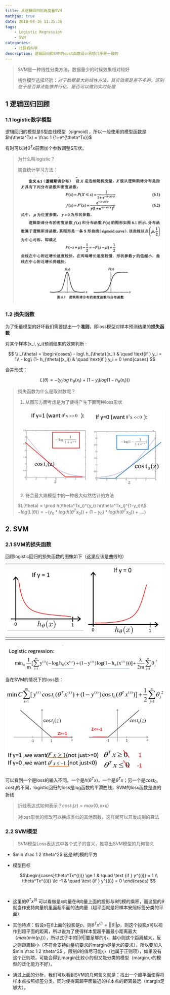 ```yaml
---
title: 从逻辑回归的角度看SVM
mathjax: true
date: 2018-04-16 11:35:36
tags:
	- Logistic Regression
	- SVM
categories:
	- 计算机科学
description: 逻辑回归和SVM的cost函数设计思想几乎是一致的
---
```


> SVM是一种线性分类方法，数据量少的时候效果相对较好
>
> 线性模型选择经验：*对于数据量大的线性方法，其实效果是差不多的，区别在于是否算法能够并行化，是否可以做到实时处理*

## 1 逻辑回归回顾

### 1.1 logistic数学模型

逻辑回归的模型是S型曲线模型（sigmoid），所以一般使用的模型函数是$h(\theta^Tx) = \frac 1 {1+e^{\theta^Tx}}$

有时可以对$\theta^Tx$前面加个参数调整S形状。

> 为什么叫logistic？
>
> 摘自统计学习方法：
>
> ![logistic](logist2SVM/logistic.png)

### 1.2 损失函数

为了衡量模型的好坏我们需要提出一个**准则**，即loss模型对样本预测结果的**损失函数**

对某个样本(x_i, y_i)预测结果的效果判断 :

$$ \\ L(\theta) = \begin{cases} - log\ h_{\theta}(x_i) & \quad \text{if } y_i = 1\\ - log\ (1- h_{\theta}(x_i)) & \quad \text{if } y_i = 0 \end{cases} $$

合并形式：

$$ L(\theta) = - (y_i log\ h_{\theta}(x_i) + (1-y_i) log(1-h_{\theta}(x_i))) $$



> 损失函数为什么是取对数呢？
>
> 1. 从图形方面考虑是为了使得产生下面两种loss形状
>
> ![loss](logist2SVM/loss.png)
>
> 2. 符合最大熵模型中的一种极大似然估计的方法
>
> 
> $L(\theta) = \prod h(\theta^Tx_i)^{y_i} h(\theta^Tx_i)^{1-y_i}\\$
> $-log(L(\theta)) = -(y_0*log(h(\theta^Tx_0)) + (1-y_0)*log(h(\theta^Tx_0))+….)$
> 
>

## 2. SVM

### 2.1 SVM的损失函数

回顾logistic回归的损失函数的图像如下（这里应该是曲线的）

| ![loss1](logist2SVM/loss1.png) | ![loss2](logist2SVM/loss2.png) |
| ------------------------------ | ------------------------------ |
|                                |                                |

![SVM-loss](logist2SVM/logistic-loss.png)

当在SVM的情况下的loss是：

![SVM-loss](logist2SVM/SVM-loss.png)

可以看到一个是loss的输入不同，一个是$h(\theta^Tx)​$，一个是$\theta^Tx​$；另一个是$cost_0, cost_1​$的不同，logistic回归的loss是log函数的平滑曲线，SVM的loss函数是直的折线

> 折线表达式如何表示？$cost_1(z) = max\{0, \text {xxx}\}$
>
> 对loss形状的修改可以换成类似的其他函数，这样就可以开发成别的算法

### 2.2 SVM模型

>  SVM模型Loss表达式中各个式子的含义，推导出SVM模型的几何含义

- $min \frac 1 2 \theta^2$ 这是$\theta$的模的平方

- 模型目标

  $$\begin{cases}\theta^Tx^{(i)} \ge 1 & \quad \text {if } y^{(i)} = 1 \\ \theta^Tx^{(i)} \le -1 & \quad \text {if } y^{(i)} = 0 \end{cases} $$

  ​

- 这里的$\theta^Tx^{(i)}$ 可以看做是$x$向量在$\theta$向量上面的投影与$\theta$的模的乘积，而这里的$\theta$就当作支持向量机里面超平面的法向量（超平面就是将样本安照标签分类的平面）

- 其他特点：假设$x$在$\theta$上面的投影是$p$，则$\theta^Tx^{(i)} = ||\theta||p$，则这个投影$p$可以视作到超平面的距离，所以说为了使得样本里超平面最小距离最大（$max(min(p_i))$），所以式子中的$||\theta||$要足够的小，越小则这个距离越大，反之则距离越小（不符合支持向量机要求的margin尽量大的要求）。所以要加入$min \frac 1 2 \theta^2$ ，限制$\theta$的值尽可能小（也属于正则项），如果没有这个正则项，可能会得到margin比较小的但又能分类的模型（margin小的模型的泛化能力不好）。

- 通过上面的分析，我们可以看到SVM的几何含义就是：找出一个超平面使得将样本点按照标签分类，同时使得离超平面最近的样本点的距离最远（margin足够大）。